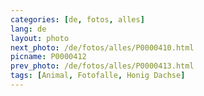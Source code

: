 ```yaml
---
categories: [de, fotos, alles]
lang: de
layout: photo
next_photo: /de/fotos/alles/P0000410.html
picname: P0000412
prev_photo: /de/fotos/alles/P0000413.html
tags: [Animal, Fotofalle, Honig Dachse]
---
```

